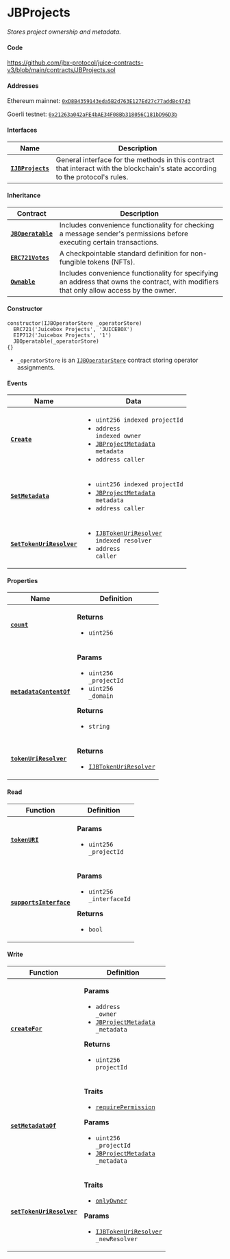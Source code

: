 # JBProjects

_Stores project ownership and metadata._

#### Code

https://github.com/jbx-protocol/juice-contracts-v3/blob/main/contracts/JBProjects.sol

#### Addresses

Ethereum mainnet: [`0xD8B4359143eda5B2d763E127Ed27c77addBc47d3`](https://etherscan.io/address/0xD8B4359143eda5B2d763E127Ed27c77addBc47d3)

Goerli testnet: [`0x21263a042aFE4bAE34F08Bb318056C181bD96D3b`](https://goerli.etherscan.io/address/0x21263a042aFE4bAE34F08Bb318056C181bD96D3b)

#### Interfaces

| Name                                                 | Description                                                                                                                              |
| ---------------------------------------------------- | ---------------------------------------------------------------------------------------------------------------------------------------- |
| [**`IJBProjects`**](/docs/dev/v3/api/interfaces/ijbprojects.md) | General interface for the methods in this contract that interact with the blockchain's state according to the protocol's rules. |

#### Inheritance

| Contract                                                                     | Description                                                                                                           |
| ---------------------------------------------------------------------------- | --------------------------------------------------------------------------------------------------------------------- |
| [**`JBOperatable`**](/docs/dev/v3/api/contracts/or-abstract/jboperatable/README.md)                           | Includes convenience functionality for checking a message sender's permissions before executing certain transactions. |
| [**`ERC721Votes`**](https://docs.openzeppelin.com/contracts/4.x/api/token/erc721#ERC721Votes) | A checkpointable standard definition for non-fungible tokens (NFTs).                                                                  |
| [**`Ownable`**](https://docs.openzeppelin.com/contracts/4.x/api/access#Ownable) | Includes convenience functionality for specifying an address that owns the contract, with modifiers that only allow access by the owner. |

#### Constructor

```
constructor(IJBOperatorStore _operatorStore)
  ERC721('Juicebox Projects', 'JUICEBOX')
  EIP712('Juicebox Projects', '1')
  JBOperatable(_operatorStore)
{}
```

* `_operatorStore` is an [`IJBOperatorStore`](/docs/dev/v3/api/interfaces/ijboperatorstore.md) contract storing operator assignments.

#### Events

| Name                                                                                                      | Data                                                                                                                                                                                                                                 |
| --------------------------------------------------------------------------------------------------------- | ------------------------------------------------------------------------------------------------------------------------------------------------------------------------------------------------------------------------------------ |
| [**`Create`**](/docs/dev/v3/api/contracts/jbprojects/events/create.md)                                                                          | <ul><li><code>uint256 indexed projectId</code></li><li><code>address indexed owner</code></li><li><code>[JBProjectMetadata](/docs/dev/v3/api/data-structures/jbprojectmetadata.md) metadata</code></li><li><code>address caller</code></li></ul>                  |
| [**`SetMetadata`**](/docs/dev/v3/api/contracts/jbprojects/events/setmetadata.md) | <ul><li><code>uint256 indexed projectId</code></li><li><code>[JBProjectMetadata](/docs/dev/v3/api/data-structures/jbprojectmetadata.md) metadata</code></li><li><code>address caller</code></li></ul>                                                                                                         |
| [**`SetTokenUriResolver`**](/docs/dev/v3/api/contracts/jbprojects/events/settokenuriresolver.md) | <ul><li><code>[IJBTokenUriResolver](/docs/dev/v3/api/interfaces/ijbtokenuriresolver.md) indexed resolver</code></li><li><code>address caller</code></li></ul>                                                                                                         |

#### Properties

| Name                                                                                                        | Definition                                                                                                                                                                 |
| ----------------------------------------------------------------------------------------------------------- | -------------------------------------------------------------------------------------------------------------------------------------------------------------------------- |
| [**`count`**](/docs/dev/v3/api/contracts/jbprojects/properties/count.md)                                                                          | <p><strong>Returns</strong></p><ul><li><code>uint256</code></li></ul>                                                                                                |
| [**`metadataContentOf`**](/docs/dev/v3/api/contracts/jbprojects/properties/metadatacontentof.md) | <p><strong>Params</strong></p><ul><li><code>uint256 _projectId</code></li><li><code>uint256 _domain</code></li></ul><p><strong>Returns</strong></p><ul><li><code>string</code></li></ul>                    |
| [**`tokenUriResolver`**](/docs/dev/v3/api/contracts/jbprojects/properties/tokenuriresolver.md) | <p><strong>Returns</strong></p><ul><li><code>[IJBTokenUriResolver](/docs/dev/v3/api/interfaces/ijbtokenuriresolver.md)</code></li></ul>                    |

#### Read

| Function                                                                                                     | Definition                                                                                                                                                                                                                                                                                                                      |
| ------------------------------------------------------------------------------------------------------------ | ------------------------------------------------------------------------------------------------------------------------------------------------------------------------------------------------------------------------------------------------------------------------------------------------------------------------------- |
| [**`tokenURI`**](/docs/dev/v3/api/contracts/jbprojects/read/tokenuri.md) | <p><strong>Params</strong></p><ul><li><code>uint256 _projectId</code></li></ul>                                                                                                                          |
| [**`supportsInterface`**](/docs/dev/v3/api/contracts/jbprojects/read/supportsinterface.md) | <p><strong>Params</strong></p><ul><li><code>uint256 _interfaceId</code></li></ul><p><strong>Returns</strong></p><ul><li><code>bool</code></li></ul> |

#### Write

| Function                                                                                                     | Definition                                                                                                                                                                                                                                                                                                                      |
| ------------------------------------------------------------------------------------------------------------ | ------------------------------------------------------------------------------------------------------------------------------------------------------------------------------------------------------------------------------------------------------------------------------------------------------------------------------- |
| [**`createFor`**](/docs/dev/v3/api/contracts/jbprojects/write/createfor.md)                                                                        | <p><strong>Params</strong></p><ul><li><code>address _owner</code></li><li><code>[JBProjectMetadata](/docs/dev/v3/api/data-structures/jbprojectmetadata.md) _metadata</code></li></ul><p><strong>Returns</strong></p><ul><li><code>uint256 projectId</code></li></ul>                                             |
| [**`setMetadataOf`**](/docs/dev/v3/api/contracts/jbprojects/write/setmetadataof.md) | <p><strong>Traits</strong></p><ul><li><code>[requirePermission](/docs/dev/v3/api/contracts/or-abstract/jboperatable/modifiers/requirepermission.md)</code></li></ul><p><strong>Params</strong></p><ul><li><code>uint256 _projectId</code></li><li><code>[JBProjectMetadata](/docs/dev/v3/api/data-structures/jbprojectmetadata.md) _metadata</code></li></ul>                                                                                                                          |
| [**`setTokenUriResolver`**](/docs/dev/v3/api/contracts/jbprojects/write/settokenuriresolver.md) | <p><strong>Traits</strong></p><ul><li><code>[onlyOwner](https://docs.openzeppelin.com/contracts/4.x/api/access#Ownable-onlyOwner--)</code></li></ul><p><strong>Params</strong></p><ul><li><code>[IJBTokenUriResolver](/docs/dev/v3/api/interfaces/ijbtokenuriresolver.md) _newResolver</code></li></ul>                                                                                                                          |
